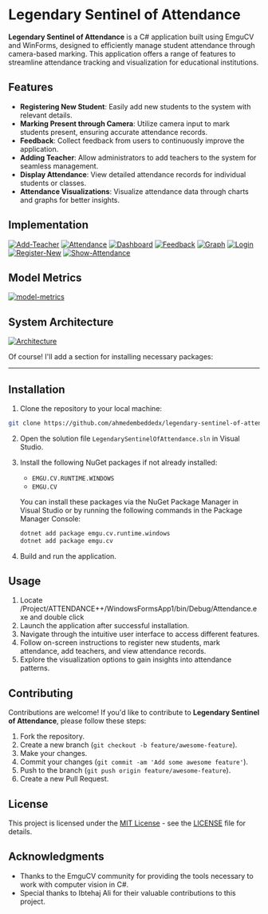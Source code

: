 # Legendary Sentinel of Attendance

**Legendary Sentinel of Attendance** is a C# application built using EmguCV and WinForms, designed to efficiently manage student attendance through camera-based marking. This application offers a range of features to streamline attendance tracking and visualization for educational institutions.

## Features

- **Registering New Student**: Easily add new students to the system with relevant details.
- **Marking Present through Camera**: Utilize camera input to mark students present, ensuring accurate attendance records.
- **Feedback**: Collect feedback from users to continuously improve the application.
- **Adding Teacher**: Allow administrators to add teachers to the system for seamless management.
- **Display Attendance**: View detailed attendance records for individual students or classes.
- **Attendance Visualizations**: Visualize attendance data through charts and graphs for better insights.

## Implementation
<a href="https://ibb.co/pyCCrSx"><img src="https://i.ibb.co/3zttYn7/Add-Teacher.png" alt="Add-Teacher" border="0"></a>
<a href="https://ibb.co/QjG2f6B"><img src="https://i.ibb.co/84VW0j3/Attendance.png" alt="Attendance" border="0"></a>
<a href="https://ibb.co/VCjKdmG"><img src="https://i.ibb.co/s1mBhH4/Dashboard.png" alt="Dashboard" border="0"></a>
<a href="https://ibb.co/3mPm0Bk"><img src="https://i.ibb.co/1G4G98b/Feedback.png" alt="Feedback" border="0"></a>
<a href="https://ibb.co/0fc2hVH"><img src="https://i.ibb.co/64mwgJj/Graph.png" alt="Graph" border="0"></a>
<a href="https://ibb.co/7p5ZRt9"><img src="https://i.ibb.co/n1vYnMW/Login.png" alt="Login" border="0"></a>
<a href="https://ibb.co/KmH6YVD"><img src="https://i.ibb.co/4JxWc42/Register-New.png" alt="Register-New" border="0"></a>
<a href="https://ibb.co/JxwTSvg"><img src="https://i.ibb.co/yhcCx67/Show-Attendance.png" alt="Show-Attendance" border="0"></a>

## Model Metrics
<a href="https://ibb.co/tHyrLLP"><img src="https://i.ibb.co/vc2nXXv/model-metrics.png" alt="model-metrics" border="0"></a>

## System Architecture
<a href="https://ibb.co/PFpm4P1"><img src="https://i.ibb.co/DzXVkvw/Architecture.png" alt="Architecture" border="0"></a>


Of course! I'll add a section for installing necessary packages:

---

## Installation

1. Clone the repository to your local machine:

```bash
git clone https://github.com/ahmedembeddedx/legendary-sentinel-of-attendance.git
```

2. Open the solution file `LegendarySentinelOfAttendance.sln` in Visual Studio.

3. Install the following NuGet packages if not already installed:
   - `EMGU.CV.RUNTIME.WINDOWS`
   - `EMGU.CV`

   You can install these packages via the NuGet Package Manager in Visual Studio or by running the following commands in the Package Manager Console:

   ```bash
   dotnet add package emgu.cv.runtime.windows
   dotnet add package emgu.cv
   ```
   
4. Build and run the application.

## Usage
1. Locate /Project/ATTENDANCE++/WindowsFormsApp1/bin/Debug/Attendance.exe and double click
2. Launch the application after successful installation.
3. Navigate through the intuitive user interface to access different features.
4. Follow on-screen instructions to register new students, mark attendance, add teachers, and view attendance records.
5. Explore the visualization options to gain insights into attendance patterns.

## Contributing

Contributions are welcome! If you'd like to contribute to **Legendary Sentinel of Attendance**, please follow these steps:

1. Fork the repository.
2. Create a new branch (`git checkout -b feature/awesome-feature`).
3. Make your changes.
4. Commit your changes (`git commit -am 'Add some awesome feature'`).
5. Push to the branch (`git push origin feature/awesome-feature`).
6. Create a new Pull Request.

## License

This project is licensed under the [MIT License](https://opensource.org/licenses/MIT) - see the [LICENSE](LICENSE) file for details.

## Acknowledgments

- Thanks to the EmguCV community for providing the tools necessary to work with computer vision in C#.
- Special thanks to Ibtehaj Ali for their valuable contributions to this project.
